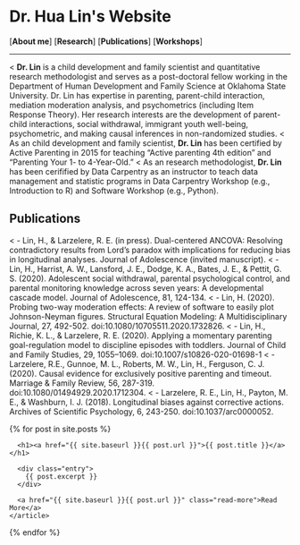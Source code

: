 # Dr. Hua Lin's Website

[**About me**]  [**Research**] [**Publications**] [**Workshops**]

***********

< **Dr. Lin** is a child development and family scientist and quantitative research methodologist and serves as a post-doctoral fellow working in the Department of Human Development and Family Science at Oklahoma State University. Dr. Lin has expertise in parenting, parent-child interaction, mediation moderation analysis, and psychometrics (including Item Response Theory). Her research interests are the development of parent-child interactions, social withdrawal, immigrant youth well-being, psychometric, and making causal inferences in non-randomized studies.
< As an child development and family scientist, **Dr. Lin** has been certified by Active Parenting in 2015 for teaching “Active parenting 4th edition” and “Parenting Your 1- to 4-Year-Old.”
< As an research methodologist, **Dr. Lin** has been cerifified by Data Carpentry as an instructor to teach data management and statistic programs in Data Carpentry Workshop (e.g., Introduction to R) and Software Workshop (e.g., Python).


## Publications

< - Lin, H., & Larzelere, R. E. (in press). Dual-centered ANCOVA: Resolving contradictory results from Lord’s paradox with implications for reducing bias in longitudinal analyses. Journal of Adolescence (invited manuscript).
< - Lin, H., Harrist, A. W., Lansford, J. E., Dodge, K. A., Bates, J. E., & Pettit, G. S. (2020). Adolescent social withdrawal, parental psychological control, and parental monitoring knowledge across seven years: A developmental cascade model. Journal of Adolescence, 81, 124-134.
< - Lin, H. (2020). Probing two-way moderation effects: A review of software to easily plot Johnson-Neyman figures. Structural Equation Modeling: A Multidisciplinary Journal, 27, 492-502. doi:10.1080/10705511.2020.1732826.
< - Lin, H., Richie, K. L., & Larzelere, R. E. (2020). Applying a momentary parenting goal-regulation model to discipline episodes with toddlers. Journal of Child and Family Studies, 29, 1055–1069. doi:10.1007/s10826-020-01698-1
< - Larzelere, R.E., Gunnoe, M. L., Roberts, M. W., Lin, H., Ferguson, C. J. (2020). Causal evidence for exclusively positive parenting and timeout. Marriage & Family Review, 56, 287-319. doi:10.1080/01494929.2020.1712304.
< - Larzelere, R. E., Lin, H., Payton, M. E., & Washburn, I. J. (2018). Longitudinal biases against corrective actions. Archives of Scientific Psychology, 6, 243-250. doi:10.1037/arc0000052.


<div class="posts">
  {% for post in site.posts %}
    <article class="post">

      <h1><a href="{{ site.baseurl }}{{ post.url }}">{{ post.title }}</a></h1>

      <div class="entry">
        {{ post.excerpt }}
      </div>

      <a href="{{ site.baseurl }}{{ post.url }}" class="read-more">Read More</a>
    </article>
  {% endfor %}
</div>
